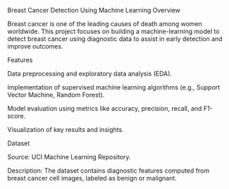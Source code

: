 Breast Cancer Detection Using Machine Learning
Overview

Breast cancer is one of the leading causes of death among women worldwide. This project focuses on building a machine-learning model to detect breast cancer using diagnostic data to assist in early detection and improve outcomes.

Features

Data preprocessing and exploratory data analysis (EDA).

Implementation of supervised machine learning algorithms (e.g., Support Vector Machine, Random Forest).

Model evaluation using metrics like accuracy, precision, recall, and F1-score.

Visualization of key results and insights.

Dataset

Source: UCI Machine Learning Repository.

Description: The dataset contains diagnostic features computed from breast cancer cell images, labeled as benign or malignant.
